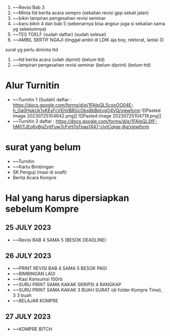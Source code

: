 1. ~~Revisi Bab 3
2. ~~Minta ttd berita acara sempro (sekalian revisi gpp sekali jalan)
3. ~~bikin lampiran pengesahan revisi seminar
4. ~~baru bikin 4 dan bab 5 (sebenarnya bisa angsur juga si sekalian sama yg sebelumnya)
5. ~~TES TOELF (sudah daftar) (sudah selesai)
6. ~~AMBIL SERTIF NGAJI (tinggal ambil di LDIK aja boy, rektorat, lantai 3)

surat yg perlu diminta ttd
1. ~~ttd berita acara (udah diprint) (belum ttd)
2. ~~lampiran pengesahan revisi seminar (belum diprint) (belum ttd)

# Alur Turnitin
- ~~Turnitin 1 (Sudah)
daftar : https://docs.google.com/forms/d/e/1FAIpQLScooOO04E-h_Oa0HpkUk1yKEsFcVEhVBRGcObs8bBptvgO4VQ/viewform
![[Pasted image 20230725104642.png]]
![[Pasted image 20230725104719.png]]
- ~~Turnitin 2
daftar : https://docs.google.com/forms/d/e/1FAIpQLSfF-hM0TJEo6vBgZvjtFuw7cFvH7qTpas1X47-UytCqige-8g/viewform

# surat yang belum
- ~~Turnitin
- ~~Kartu Bimbingan
- SK Penguji (masi di soaft)
- Berita Acara Kompre

# Hal yang harus dipersiapkan sebelum Kompre
## 25 JULY 2023
- ~~Revisi BAB 4 SAMA 5 (BESOK DEADLINE)
## 26 JULY 2023 
- ~~PRINT REVISI BAB 4 SAMA 5 BESOK PAGI
- ~~BIMBINGAN LAGI
- ~~Kasi Konsumsi 100rb
- ~~SURU PRINT SAMA KAKAK SKRIPSI 4 RANGKAP
- ~~SURU PRINT SAMA KAKAK 3 BUAH SURAT (di folder Kompre Time), 3 3 buah
- ~~BELAJAR KOMPRE
## 27 JULY 2023
- ~~KOMPRE BITCH
